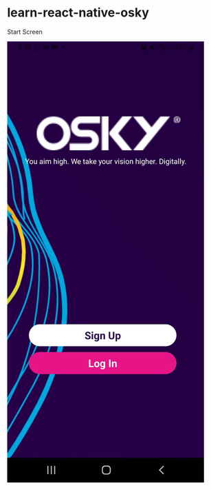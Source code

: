 # learn-react-native-osky

Start Screen

![start page](https://github.com/nyomanjyotisa/learn-react-native-osky/blob/master/assets/screenshots/home.jpeg)
